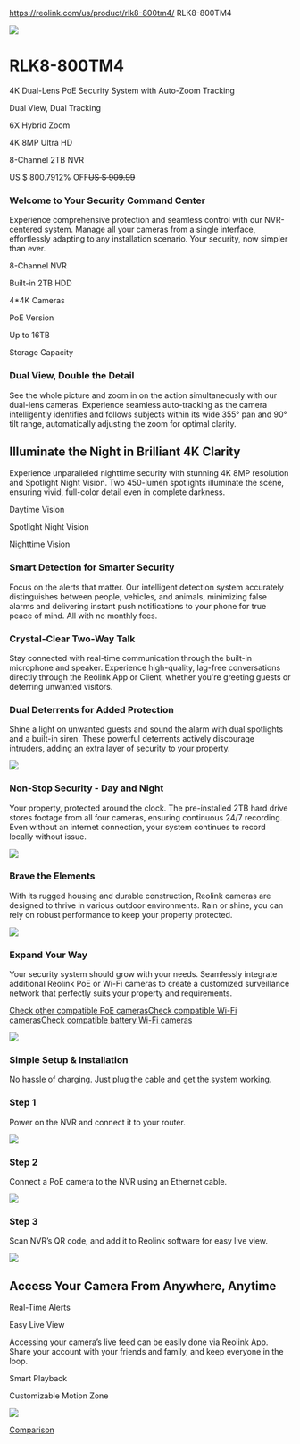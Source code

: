 https://reolink.com/us/product/rlk8-800tm4/
RLK8-800TM4

![](https://home-cdn.reolink.us/wp-content/uploads/2024/07/090610361720505436.2256.jpg.webp)

# RLK8-800TM4

4K Dual-Lens PoE Security System with Auto-Zoom Tracking

Dual View, Dual Tracking

6X Hybrid Zoom

4K 8MP Ultra HD

8-Channel 2TB NVR

US $ 800.7912% OFF~~US $ 909.99~~

### Welcome to Your Security Command Center

Experience comprehensive protection and seamless control with our NVR-centered system. Manage all your cameras from a single interface, effortlessly adapting to any installation scenario. Your security, now simpler than ever.

8-Channel NVR

Built-in 2TB HDD

4*4K Cameras

PoE Version

Up to 16TB

Storage Capacity

### Dual View, Double the Detail

See the whole picture and zoom in on the action simultaneously with our dual-lens cameras. Experience seamless auto-tracking as the camera intelligently identifies and follows subjects within its wide 355° pan and 90° tilt range, automatically adjusting the zoom for optimal clarity.

## Illuminate the Night in Brilliant 4K Clarity

Experience unparalleled nighttime security with stunning 4K 8MP resolution and Spotlight Night Vision. Two 450-lumen spotlights illuminate the scene, ensuring vivid, full-color detail even in complete darkness.

Daytime Vision

Spotlight Night Vision

Nighttime Vision

### Smart Detection for Smarter Security

Focus on the alerts that matter. Our intelligent detection system accurately distinguishes between people, vehicles, and animals, minimizing false alarms and delivering instant push notifications to your phone for true peace of mind. All with no monthly fees.

### Crystal-Clear Two-Way Talk

Stay connected with real-time communication through the built-in microphone and speaker. Experience high-quality, lag-free conversations directly through the Reolink App or Client, whether you're greeting guests or deterring unwanted visitors.

### Dual Deterrents for Added Protection

Shine a light on unwanted guests and sound the alarm with dual spotlights and a built-in siren. These powerful deterrents actively discourage intruders, adding an extra layer of security to your property.

![](https://home-cdn.reolink.us/wp-content/uploads/2024/07/090634111720506851.3003.jpg.webp)

### Non-Stop Security - Day and Night

Your property, protected around the clock. The pre-installed 2TB hard drive stores footage from all four cameras, ensuring continuous 24/7 recording. Even without an internet connection, your system continues to record locally without issue.

![](https://home-cdn.reolink.us/wp-content/uploads/2024/07/090634291720506869.1303.jpg.webp)

### Brave the Elements

With its rugged housing and durable construction, Reolink cameras are designed to thrive in various outdoor environments. Rain or shine, you can rely on robust performance to keep your property protected.

![](https://home-cdn.reolink.us/wp-content/uploads/2024/07/090638561720507136.3813.jpg.webp)

### Expand Your Way

Your security system should grow with your needs. Seamlessly integrate additional Reolink PoE or Wi-Fi cameras to create a customized surveillance network that perfectly suits your property and requirements.

[Check other compatible PoE cameras](https://store.reolink.com/poe-ip-cameras/)[Check compatible Wi-Fi cameras](https://store.reolink.com/wifi-security-cameras/)[Check compatible battery Wi-Fi cameras](https://support.reolink.com/hc/en-us/articles/900000602543-Introduction-to-Hardware-Versions-of-Reolink-NVRs/)

![](https://home-cdn.reolink.us/wp-content/uploads/2024/07/090641101720507270.0332.jpg.webp)

### Simple Setup & Installation

No hassle of charging. Just plug the cable and get the system working.

### Step 1

Power on the NVR and connect it to your router.

![](https://home-cdn.reolink.us/wp-content/uploads/2024/07/090645521720507552.7193.jpg.webp)

### Step 2

Connect a PoE camera to the NVR using an Ethernet cable.

![](https://home-cdn.reolink.us/wp-content/uploads/2024/07/090645551720507555.5102.jpg.webp)

### Step 3

Scan NVR’s QR code, and add it to Reolink software for easy live view.

![](https://home-cdn.reolink.us/wp-content/uploads/2024/07/090646131720507573.3971.jpg.webp)

## Access Your Camera From Anywhere, Anytime

Real-Time Alerts

Easy Live View

Accessing your camera’s live feed can be easily done via Reolink App. Share your account with your friends and family, and keep everyone in the loop.

Smart Playback

Customizable Motion Zone

![](https://home-cdn.reolink.us/wp-content/uploads/2024/07/090649101720507750.1738.jpg.webp)

[Comparison](https://reolink.com/us/product/rlk8-800tm4/#compare)

